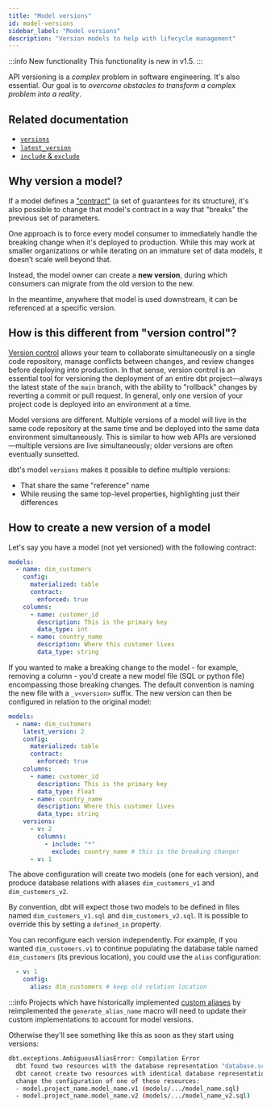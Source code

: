 ```yaml
---
title: "Model versions"
id: model-versions
sidebar_label: "Model versions"
description: "Version models to help with lifecycle management"
---
```


:::info New functionality
This functionality is new in v1.5.
:::

API versioning is a _complex_ problem in software engineering. It's also essential. Our goal is to _overcome obstacles to transform a complex problem into a reality_.

## Related documentation
- [`versions`](resource-properties/versions)
- [`latest_version`](resource-properties/latest-version)
- [`include` & `exclude`](resource-properties/include-exclude)

## Why version a model?

If a model defines a ["contract"](model-contracts) (a set of guarantees for its structure), it's also possible to change that model's contract in a way that "breaks" the previous set of parameters.

One approach is to force every model consumer to immediately handle the breaking change when it's deployed to production. While this may work at smaller organizations or while iterating on an immature set of data models, it doesn’t scale well beyond that.

Instead, the model owner can create a **new version**, during which consumers can migrate from the old version to the new.

In the meantime, anywhere that model is used downstream, it can be referenced at a specific version.

## How is this different from "version control"?

[Version control](git-version-control) allows your team to collaborate simultaneously on a single code repository, manage conflicts between changes, and review changes before deploying into production. In that sense, version control is an essential tool for versioning the deployment of an entire dbt project—always the latest state of the `main` branch, with the ability to "rollback" changes by reverting a commit or pull request. In general, only one version of your project code is deployed into an environment at a time.

Model versions are different. Multiple versions of a model will live in the same code repository at the same time and be deployed into the same data environment simultaneously. This is similar to how web APIs are versioned—multiple versions are live simultaneously; older versions are often eventually sunsetted.

dbt's model `versions` makes it possible to define multiple versions:
- That share the same "reference" name
- While reusing the same top-level properties, highlighting just their differences

## How to create a new version of a model

Let's say you have a model (not yet versioned) with the following contract:

<File name="models/schema.yml">

```yaml
models:
  - name: dim_customers
    config:
      materialized: table
      contract:
        enforced: true
    columns:
      - name: customer_id
        description: This is the primary key
        data_type: int
      - name: country_name
        description: Where this customer lives
        data_type: string
```

</File>

If you wanted to make a breaking change to the model - for example, removing a column - you'd create a new model file (SQL or python file) encompassing those breaking changes. The default convention is naming the new file with a `_v<version>` suffix. The new version can then be configured in relation to the original model:

<File name="models/schema.yml">

```yaml
models:
  - name: dim_customers
    latest_version: 2
    config:
      materialized: table
      contract:
        enforced: true
    columns:
      - name: customer_id
        description: This is the primary key
        data_type: float
      - name: country_name
        description: Where this customer lives
        data_type: string
    versions:
      - v: 2
        columns:
          - include: "*"
            exclude: country_name # this is the breaking change!
      - v: 1
```

</File>

The above configuration will create two models (one for each version), and produce database relations with aliases `dim_customers_v1` and `dim_customers_v2`.

By convention, dbt will expect those two models to be defined in files named `dim_customers_v1.sql` and `dim_customers_v2.sql`. It is possible to override this by setting a `defined_in` property.

You can reconfigure each version independently. For example, if you wanted `dim_customers.v1` to continue populating the database table named `dim_customers` (its previous location), you could use the `alias` configuration:

```yml
  - v: 1
    config:
      alias: dim_customers # keep old relation location
```

:::info
Projects which have historically implemented [custom aliases](/docs/build/custom-aliases) by reimplemented the `generate_alias_name` macro will need to update their custom implementations to account for model versions. 

Otherwise they'll see something like this as soon as they start using versions:

```sh
dbt.exceptions.AmbiguousAliasError: Compilation Error
  dbt found two resources with the database representation "database.schema.model_name".
  dbt cannot create two resources with identical database representations. To fix this,
  change the configuration of one of these resources:
  - model.project_name.model_name.v1 (models/.../model_name.sql)
  - model.project_name.model_name.v2 (models/.../model_name_v2.sql)
```